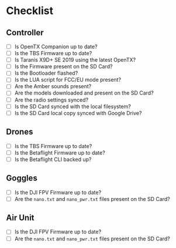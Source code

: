 # Checklist

## Controller

* [ ] Is OpenTX Companion up to date?
* [ ] Is the TBS Firmware up to date?
* [ ] Is Taranis X9D+ SE 2019 using the latest OpenTX?
* [ ] Is the Firmware present on the SD Card?
* [ ] Is the Bootloader flashed?
* [ ] Is the LUA script for FCC/EU mode present?
* [ ] Are the Amber sounds present?
* [ ] Are the models downloaded and present on the SD Card?
* [ ] Are the radio settings synced?
* [ ] Is the SD Card synced with the local filesystem?
* [ ] Is the SD Card local copy synced with Google Drive?

## Drones

* [ ] Is the TBS Firmware up to date?
* [ ] Is the Betaflight Firmware up to date?
* [ ] Is the Betaflight CLI backed up?

## Goggles

* [ ] Is the DJI FPV Firmware up to date?
* [ ] Are the `nano.txt` and `nano_pwr.txt` files present on the SD Card?

## Air Unit

* [ ] Is the DJI FPV Firmware up to date?
* [ ] Are the `nano.txt` and `nano_pwr.txt` files present on the SD Card?
